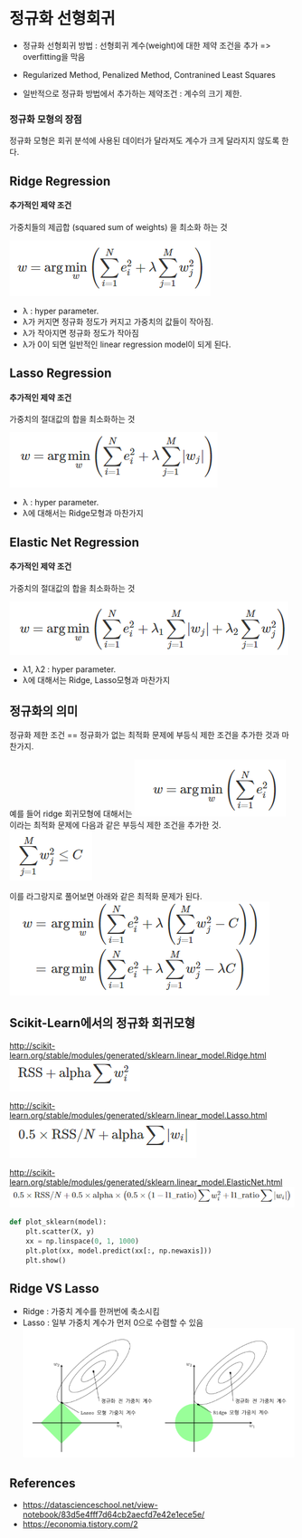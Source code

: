 # 정규화 선형회귀

* 정규화 선형회귀 방법 : 선형회귀 계수(weight)에 대한 제약 조건을 추가 => overfitting을 막음

* Regularized Method, Penalized Method, Contranined Least Squares

* 일반적으로 정규화 방법에서 추가하는 제약조건 : 계수의 크기 제한.

### 정규화 모형의 장점
정규화 모형은 회귀 분석에 사용된 데이터가 달라져도 계수가 크게 달라지지 않도록 한다.


## Ridge Regression

#### 추가적인 제약 조건
가중치들의 제곱합 (squared sum of weights) 을 최소화 하는 것

![png](/img/ridge.png)

* λ : hyper parameter.
* λ가 커지면 정규화 정도가 커지고 가중치의 값들이 작아짐.
* λ가 작아지면 정규화 정도가 작아짐
* λ가 0이 되면 일반적인 linear regression model이 되게 된다.

## Lasso Regression

#### 추가적인 제약 조건
가중치의 절대값의 합을 최소화하는 것

![png](/img/lasso.png)

* λ : hyper parameter.
* λ에 대해서는 Ridge모형과 마찬가지


## Elastic Net Regression

#### 추가적인 제약 조건
가중치의 절대값의 합을 최소화하는 것

![png](/img/Elasticnet.png)

* λ1, λ2  : hyper parameter.
* λ에 대해서는 Ridge, Lasso모형과 마찬가지

## 정규화의 의미
정규화 제한 조건 == 정규화가 없는 최적화 문제에 부등식 제한 조건을 추가한 것과 마찬가지.

예를 들어 ridge 회귀모형에 대해서는
![png](/img/opti_problem.png)
이라는 최적화 문제에 다음과 같은 부등식 제한 조건을 추가한 것.
![png](/img/constraint.png)

이를 라그랑지로 풀어보면 아래와 같은 최적화 문제가 된다.
![png](/img/lagrange.png)





## Scikit-Learn에서의 정규화 회귀모형
http://scikit-learn.org/stable/modules/generated/sklearn.linear_model.Ridge.html
![png](/img/ridge_scikit.png)

http://scikit-learn.org/stable/modules/generated/sklearn.linear_model.Lasso.html
![png](/img/lasso_scikit.png)

http://scikit-learn.org/stable/modules/generated/sklearn.linear_model.ElasticNet.html
![png](/img/Elasticnet_scikit.png)

```python
def plot_sklearn(model):
    plt.scatter(X, y)
    xx = np.linspace(0, 1, 1000)
    plt.plot(xx, model.predict(xx[:, np.newaxis]))
    plt.show()
```



## Ridge VS Lasso
* Ridge : 가중치 계수를 한꺼번에 축소시킴
* Lasso : 일부 가중치 계수가 먼저 0으로 수렴할 수 있음
![png](/img/ridgelasso.png)




## References
* https://datascienceschool.net/view-notebook/83d5e4fff7d64cb2aecfd7e42e1ece5e/
* https://economia.tistory.com/2
